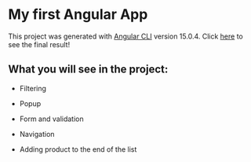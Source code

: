 # My first Angular App

This project was generated with [Angular CLI](https://github.com/angular/angular-cli) version 15.0.4. Click [here](https://cerulean-meringue-8aea9b.netlify.app/) to see the final result!

## What you will see in the project:

- Filtering

- Popup

- Form and validation

- Navigation

- Adding product to the end of the list
